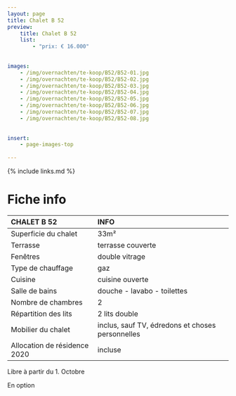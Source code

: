 ```yaml
---
layout: page
title: Chalet B 52
preview: 
    title: Chalet B 52
    list:
        - "prix: € 16.000"
        
        
images:
    - /img/overnachten/te-koop/B52/B52-01.jpg
    - /img/overnachten/te-koop/B52/B52-02.jpg
    - /img/overnachten/te-koop/B52/B52-03.jpg
    - /img/overnachten/te-koop/B52/B52-04.jpg
    - /img/overnachten/te-koop/B52/B52-05.jpg
    - /img/overnachten/te-koop/B52/B52-06.jpg
    - /img/overnachten/te-koop/B52/B52-07.jpg
    - /img/overnachten/te-koop/B52/B52-08.jpg
    
    
insert:
    - page-images-top
    
---
```


{% include links.md %}



# Fiche info

CHALET B 52                 | INFO        | 
:---------------------------|:------------|
Superficie du chalet         |33m²
Terrasse                     |terrasse couverte  
Fenêtres                     |double vitrage
Type de chauffage            |gaz
Cuisine                      |cuisine ouverte
Salle de bains               |douche - lavabo - toilettes
Nombre de chambres           |2
Répartition des lits         |2 lits double
Mobilier du chalet           |inclus, sauf TV, édredons et choses personnelles
Allocation de résidence 2020 |incluse

Libre à partir du 1. Octobre

En option